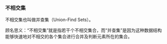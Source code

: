 ###  不相交集

不相交集也叫做并查集（Union-Find Sets）。

顾名思义：“不相交集”就是指若干个不相交集合，而“并查集”是因为这种数据结构能够快速地对不相交的各个集合进行合并及判断元素所在的集合。




